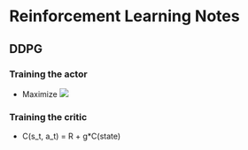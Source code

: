 # Reinforcement Learning Notes

## DDPG

### Training the actor
- Maximize <img src="https://render.githubusercontent.com/render/math?math=Q(s_t, A(s_t))">

### Training the critic
- C(s_t, a_t) = R + g*C(state)